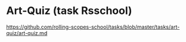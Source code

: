 # Art-Quiz (task Rsschool)
https://github.com/rolling-scopes-school/tasks/blob/master/tasks/art-quiz/art-quiz.md
